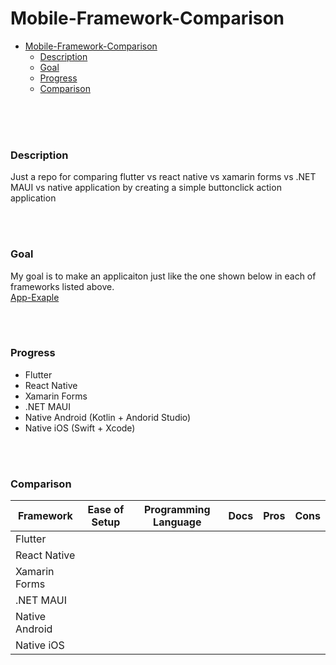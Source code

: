 # Mobile-Framework-Comparison
- [Mobile-Framework-Comparison](#mobile-framework-comparison)
    - [Description<br />](#description)
    - [Goal<br />](#goal)
    - [Progress<br />](#progress)
    - [Comparison](#comparison)
<br />
<br />
<br />

### Description<br />
Just a repo for comparing flutter vs react native vs xamarin forms vs .NET MAUI vs native application by creating a simple buttonclick action application 

<br />
<br />

### Goal<br />
My goal is to make an applicaiton just like the one shown below in each of frameworks listed above.<br />
[App-Exaple](assets/images/app-example.png)

<br />
<br />

### Progress<br />
- Flutter
 - React Native
 - Xamarin Forms
 - .NET MAUI
 - Native Android (Kotlin + Andorid Studio)
 - Native iOS (Swift + Xcode)

<br />
<br />

### Comparison


| Framework      	| Ease of Setup 	| Programming Language 	| Docs 	| Pros 	| Cons 	|
|----------------	|---------------	|----------------------	|------	|------	|------	|
| Flutter        	|               	|                      	|      	|      	|      	|
| React Native   	|               	|                      	|      	|      	|      	|
| Xamarin Forms  	|               	|                      	|      	|      	|      	|
| .NET MAUI      	|               	|                      	|      	|      	|      	|
| Native Android 	|               	|                      	|      	|      	|      	|
| Native iOS     	|               	|                      	|      	|      	|      	|
    

